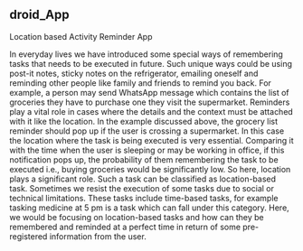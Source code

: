 ## droid_App

Location based Activity Reminder App 

In everyday lives we have introduced some special ways of remembering tasks that needs to be executed in future. Such unique ways could be using post-it notes, sticky notes on the refrigerator, emailing oneself and reminding other people like family and friends to remind you back. For example, a person may send WhatsApp message which contains the list of groceries they have to purchase one they visit the supermarket.
Reminders play a vital role in cases where the details and the context must be attached with it like the location. In the example discussed above, the grocery list reminder should pop up if the user is crossing a supermarket. In this case the location where the task is being executed is very essential. Comparing it with the time when the user is sleeping or may be working in office, if this notification pops up, the probability of them remembering the task to be executed i.e., buying groceries would be significantly low. So here, location plays a significant role. Such a task can be classified as location-based task. Sometimes we resist the execution of some tasks due to social or technical limitations. These tasks include time-based tasks, for example tasking medicine at 5 pm is a task which can fall under this category.
Here, we would be focusing on location-based tasks and how can they be remembered and reminded at a perfect time in return of some pre-registered information from the user.


